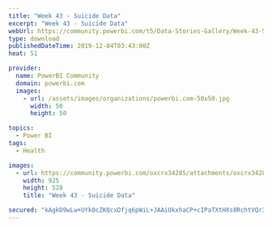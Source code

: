```yaml
---
title: "Week 43 - Suicide Data"
excerpt: "Week 43 - Suicide Data"
webUrl: https://community.powerbi.com/t5/Data-Stories-Gallery/Week-43-Suicide-Data/m-p/864856
type: download
publishedDateTime: 2019-12-04T03:43:00Z
heat: 51

provider:
  name: PowerBI Community
  domain: powerbi.com
  images:
    - url: /assets/images/organizations/powerbi.com-50x50.jpg
      width: 50
      height: 50

topics:
  - Power BI
tags:
  - Health

images:
  - url: https://community.powerbi.com/oxcrx34285/attachments/oxcrx34285/DataStoriesGallery/3176/1/Capture.PNG
    width: 925
    height: 528
    title: "Week 43 - Suicide Data"

secured: "kAgkD9wLw+UYk0cZKQcxDfjq6pWiL+JAAiUkxhaCP+cIPaTXtHXs8RchtVQr3B3fPxPfHXktvF4yhKABLNRtJJIMvxvegDROIKmwO3ek+iOD2qmXJg10V/B80RLliui52bA0jTc5IctkIPLsVBcemQUB2UEsjRksrMFr1bvGLJfkvSffmPFsnZ+20ip7V0ARf1A3ZZQl8uOwZK9jDYa95FALvfFYYPqHOmhd3Ao2zKELZWSz1tN3f1lbd2RPjbbKf/tlx3RP/rXx1COwnLjR4jRfGM5sh++ILvB14IThMyRvMydZ3d4ty7w3PURuarMo6kpqER58oM+6ceGXxubgLXcCIlGNxmxsLAuNWnC04JXcOPscZc5qgnBxEJprgdSP;y6/KvzmOCfrPLsZHMBzViQ=="
---
```


